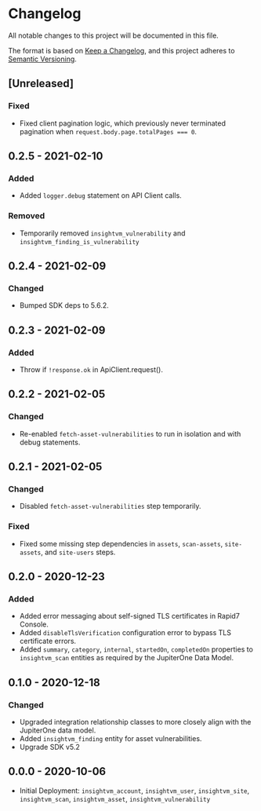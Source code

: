 # Changelog

All notable changes to this project will be documented in this file.

The format is based on [Keep a Changelog](https://keepachangelog.com/en/1.0.0/),
and this project adheres to
[Semantic Versioning](https://semver.org/spec/v2.0.0.html).

## [Unreleased]

### Fixed

- Fixed client pagination logic, which previously never terminated pagination
  when `request.body.page.totalPages === 0`.

## 0.2.5 - 2021-02-10

### Added

- Added `logger.debug` statement on API Client calls.

### Removed

- Temporarily removed `insightvm_vulnerability` and
  `insightvm_finding_is_vulnerability`

## 0.2.4 - 2021-02-09

### Changed

- Bumped SDK deps to 5.6.2.

## 0.2.3 - 2021-02-09

### Added

- Throw if `!response.ok` in ApiClient.request().

## 0.2.2 - 2021-02-05

### Changed

- Re-enabled `fetch-asset-vulnerabilities` to run in isolation and with debug
  statements.

## 0.2.1 - 2021-02-05

### Changed

- Disabled `fetch-asset-vulnerabilities` step temporarily.

### Fixed

- Fixed some missing step dependencies in `assets`, `scan-assets`,
  `site-assets`, and `site-users` steps.

## 0.2.0 - 2020-12-23

### Added

- Added error messaging about self-signed TLS certificates in Rapid7 Console.
- Added `disableTlsVerification` configuration error to bypass TLS certificate
  errors.
- Added `summary`, `category`, `internal`, `startedOn`, `completedOn` properties
  to `insightvm_scan` entities as required by the JupiterOne Data Model.

## 0.1.0 - 2020-12-18

### Changed

- Upgraded integration relationship classes to more closely align with the
  JupiterOne data model.
- Added `insightvm_finding` entity for asset vulnerabilities.
- Upgrade SDK v5.2

## 0.0.0 - 2020-10-06

- Initial Deployment: `insightvm_account`, `insightvm_user`, `insightvm_site`,
  `insightvm_scan`, `insightvm_asset`, `insightvm_vulnerability`

